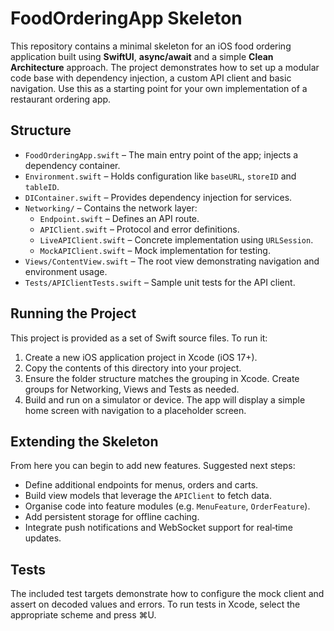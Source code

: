 # FoodOrderingApp Skeleton

This repository contains a minimal skeleton for an iOS food ordering
application built using **SwiftUI**, **async/await** and a simple
**Clean Architecture** approach. The project demonstrates how to set
up a modular code base with dependency injection, a custom API
client and basic navigation. Use this as a starting point for your
own implementation of a restaurant ordering app.

## Structure

- `FoodOrderingApp.swift` – The main entry point of the app; injects a
  dependency container.
- `Environment.swift` – Holds configuration like `baseURL`, `storeID` and
  `tableID`.
- `DIContainer.swift` – Provides dependency injection for services.
- `Networking/` – Contains the network layer:
  - `Endpoint.swift` – Defines an API route.
  - `APIClient.swift` – Protocol and error definitions.
  - `LiveAPIClient.swift` – Concrete implementation using `URLSession`.
  - `MockAPIClient.swift` – Mock implementation for testing.
- `Views/ContentView.swift` – The root view demonstrating navigation
  and environment usage.
- `Tests/APIClientTests.swift` – Sample unit tests for the API client.

## Running the Project

This project is provided as a set of Swift source files. To run it:

1. Create a new iOS application project in Xcode (iOS 17+).
2. Copy the contents of this directory into your project.
3. Ensure the folder structure matches the grouping in Xcode. Create
   groups for Networking, Views and Tests as needed.
4. Build and run on a simulator or device. The app will display a
   simple home screen with navigation to a placeholder screen.

## Extending the Skeleton

From here you can begin to add new features. Suggested next steps:

- Define additional endpoints for menus, orders and carts.
- Build view models that leverage the `APIClient` to fetch data.
- Organise code into feature modules (e.g. `MenuFeature`, `OrderFeature`).
- Add persistent storage for offline caching.
- Integrate push notifications and WebSocket support for real‑time
  updates.

## Tests

The included test targets demonstrate how to configure the mock
client and assert on decoded values and errors. To run tests in
Xcode, select the appropriate scheme and press ⌘U.
